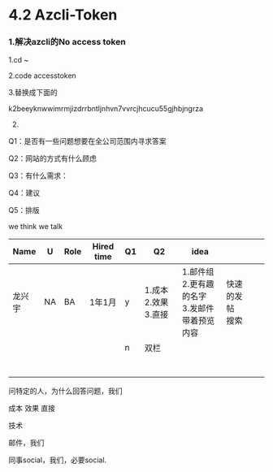 # 4.2 Azcli-Token

### 1.解决azcli的No access token

1.cd ~

2.code accesstoken

3.替换成下面的

k2beeyknwwimrmjizdrrbntljnhvn7vvrcjhcucu55gjhbjngrza







































2.

Q1：是否有一些问题想要在全公司范围内寻求答案

Q2：网站的方式有什么顾虑

Q3：有什么需求：

Q4：建议

Q5：排版



we think we talk

| Name   | U    | Role | Hired  time | Q1   | Q2                 | idea                                                   |                      |      |      |
| ------ | ---- | ---- | ----------- | ---- | ------------------ | ------------------------------------------------------ | -------------------- | ---- | ---- |
| 龙兴宇 | NA   | BA   | 1年1月      | y    | 1.成本2.效果3.直接 | 1.邮件组<br />2.更有趣的名字<br />3.发邮件带着预览内容 | 快速的发帖<br />搜索 |      |      |
|        |      |      |             | n    | 双栏               |                                                        |                      |      |      |
|        |      |      |             |      |                    |                                                        |                      |      |      |
|        |      |      |             |      |                    |                                                        |                      |      |      |
|        |      |      |             |      |                    |                                                        |                      |      |      |
|        |      |      |             |      |                    |                                                        |                      |      |      |
|        |      |      |             |      |                    |                                                        |                      |      |      |
|        |      |      |             |      |                    |                                                        |                      |      |      |
|        |      |      |             |      |                    |                                                        |                      |      |      |

问特定的人，为什么回答问题，我们

成本 效果 直接

技术



邮件，我们



同事social，我们，必要social. 



